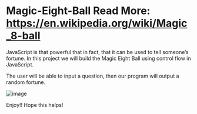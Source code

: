 # Magic-Eight-Ball Read More: https://en.wikipedia.org/wiki/Magic_8-ball
JavaScript is that powerful that in fact, that it can be used to tell someone’s fortune.
In this project we will build the Magic Eight Ball using control flow in JavaScript.

The user will be able to input a question, then our program will output a random fortune.

![image](https://user-images.githubusercontent.com/38402246/150702513-e5831a5e-57d0-49f0-b655-eb7c1005b06f.png)

Enjoy!! Hope this helps!

